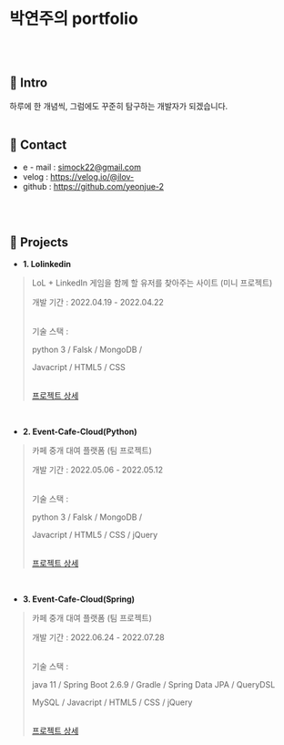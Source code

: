 # 박연주의 portfolio
</br>
</br>

## 📍 Intro
하루에 한 개념씩, 그럼에도 꾸준히 탐구하는 개발자가 되겠습니다.
</br>
</br>

## 📍 Contact
- e - mail : simock22@gmail.com
- velog : https://velog.io/@ilov-
- github : https://github.com/yeonjue-2
</br>
</br>

## 📍 Projects
- **1. Lolinkedin**
> LoL + LinkedIn 게임을 함께 할 유저를 찾아주는 사이트 (미니 프로젝트) <p> 개발 기간 : 2022.04.19 - 2022.04.22 <p> </br>기술 스택 : <p>
python 3 / Falsk / MongoDB / <p>
Javacript / HTML5 / CSS <p>
</br>[프로젝트 상세](https://github.com/yeonjue-2/lolinkedin.git)

</br>

- **2. Event-Cafe-Cloud(Python)**
> 카페 중개 대여 플랫폼 (팀 프로젝트) <p> 개발 기간 : 2022.05.06 - 2022.05.12 <p> </br>기술 스택 : <p>
python 3 / Falsk / MongoDB /  <p>
Javacript / HTML5 / CSS / jQuery<p>
</br>[프로젝트 상세](https://github.com/yeonjue-2/eventcafecloud.git)

</br>

- **3. Event-Cafe-Cloud(Spring)**
> 카페 중개 대여 플랫폼 (팀 프로젝트) <p> 개발 기간 : 2022.06.24 - 2022.07.28 <p> </br>기술 스택 : <p>
java 11 / Spring Boot 2.6.9 / Gradle / Spring Data JPA / QueryDSL <p>
MySQL / Javacript / HTML5 / CSS / jQuery<p>
</br>[프로젝트 상세](https://github.com/yeonjue-2/eventcafecloud.git)
